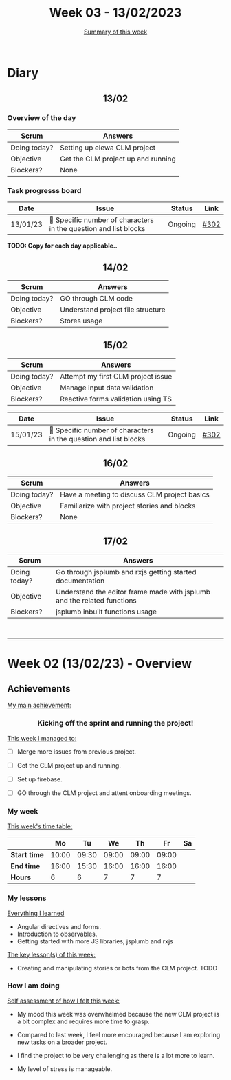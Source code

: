 


<!-- 
  Welcome to your weekly agenda.
  In this agenda, you will note down day to day progress.
-->

<h1 align="center">Week 03 - 13/02/2023</h1>

<p align="center"><a href="#summary">Summary of this week</a></p>

<br/>

<!-- 
  -- SECTION: OVERVIEW
  -- For each day, fill out your diary
  -->

<h1>Diary</h1>

<h2 align="center">13/02</h2>

### Overview of the day

<!-- Fill out the daily scrum table 
  -- Doing today? - What are you working on today?
  -- Objective?   - What do you hope to achieve today?
  -- Blockers?    - Any blockers? Anywhere you need help?
-->

| Scrum	       | Answers 	| 
|----------	   |-------	  |
| Doing today? | Setting up elewa CLM project |
| Objective    | Get the CLM project up and running |
| Blockers?    | None |

### Task progresss board

<!-- List all the tasks and bounties in progress this week -->

| Date     	| Issue 	| Status 	| Link 	|
|----------	|-------	|--------	|------	|
| 13/01/23 	| 🏇 Specific number of characters in the question and list blocks | Ongoing | [#302](https://github.com/italanta/elewa/issues/302) |

**TODO: Copy for each day applicable..**

<h2 align="center">14/02</h2>

| Scrum	       | Answers 	| 
|----------	   |-------	  |
| Doing today? | GO through CLM code |
| Objective    | Understand project file structure |
| Blockers?    | Stores usage |

<h2 align="center">15/02</h2>

| Scrum	       | Answers 	| 
|----------	   |-------	  |
| Doing today? | Attempt my first CLM project issue |
| Objective    | Manage input data validation |
| Blockers?    | Reactive forms validation using TS |

| Date     	| Issue 	| Status 	| Link 	|
|----------	|-------	|--------	|------	|
| 15/01/23 	| 🏇 Specific number of characters in the question and list blocks | Ongoing | [#302](https://github.com/italanta/elewa/issues/302) |

<h2 align="center">16/02</h2>

| Scrum	       | Answers 	| 
|----------	   |-------	  |
| Doing today? | Have a meeting to discuss CLM project basics |
| Objective    | Familiarize with project stories and blocks |
| Blockers?    | None |

<h2 align="center">17/02</h2>

| Scrum	       | Answers 	| 
|----------	   |-------	  |
| Doing today? | Go through jsplumb and rxjs getting started documentation |
| Objective    | Understand the editor frame made with jsplumb and the related functions |
| Blockers?    | jsplumb inbuilt functions usage |


<br/>

<hr id="summary" />
<!-- Fill this section at the end of each week, -->

# Week 02 (13/02/23) - Overview

<!-- What was your main achievement -->
<h2>Achievements</h2>

<u>My main achievement:</u>

<!-- Write the achievement you are most proud off in one line! -->
<h3 align="center">Kicking off the sprint and running the project!</h3>

<!-- List all your achievement -->
<u>This week I managed to:</u>

- [ ] Merge more issues from previous project.
- [ ] Get the CLM project up and running.
- [ ] Set up firebase.
- [ ] GO through the CLM project and attent onboarding meetings.


### My week
<!-- Keep track of your time table daily -->
<u>This week's time table:</u>

|                | Mo | Tu 	| We 	| Th    | Fr | Sa |
|---             |---	|---	|---  |---    |--- |--- |
| **Start time** | 10:00 | 09:30 | 09:00 | 09:00 | 09:00 |  |
| **End time**	 | 16:00 | 15:30 | 16:00 | 16:00 | 16:00 |  |
| **Hours**	     | 6 | 6 | 7   | 7  | 7  |   |


### My lessons
<!-- What did I learn? -->
<u>Everything I learned</u>

- Angular directives and forms.
- Introduction to observables.
- Getting started with more JS libraries; jsplumb and rxjs

<u>The key lesson(s) of this week:</u>

- Creating and manipulating stories or bots from the CLM project.
TODO

### How I am doing
<!-- How did you feel? -->
<u>Self assessment of how I felt this week:</u>

- My mood this week was  overwhelmed because the new CLM project is a bit complex and requires more time to grasp.
  
- Compared to last week, I feel more encouraged because I am exploring new tasks on a broader project.

- I find the project to be very challenging as there is a lot more to learn.

- My level of stress is manageable.
